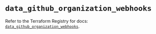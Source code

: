 # `data_github_organization_webhooks`

Refer to the Terraform Registry for docs: [`data_github_organization_webhooks`](https://registry.terraform.io/providers/integrations/github/5.45.0/docs/data-sources/organization_webhooks).
